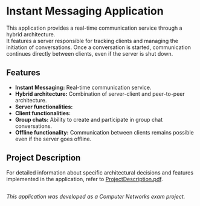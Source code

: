 # Instant Messaging Application

This application provides a real-time communication service through a hybrid architecture.  
It features a server responsible for tracking clients and managing the initiation of conversations. Once a conversation is started, communication continues directly between clients, even if the server is shut down.

## Features

- **Instant Messaging:** Real-time communication service.
- **Hybrid architecture:** Combination of server-client and peer-to-peer architecture.
- **Server functionalities:** 
- **Client functionalities:** 
- **Group chats:** Ability to create and participate in group chat conversations.
- **Offline functionality:** Communication between clients remains possible even if the server goes offline.

## Project Description

For detailed information about specific architectural decisions and features implemented in the application, refer to [ProjectDescription.pdf](ProjectDocumentation.pdf).

## 
*This application was developed as a Computer Networks exam project.*
